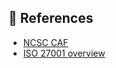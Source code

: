 ## 🔗 References
- [NCSC CAF](https://www.ncsc.gov.uk/collection/caf)
- [ISO 27001 overview](https://www.iso.org/isoiec-27001-information-security.html)